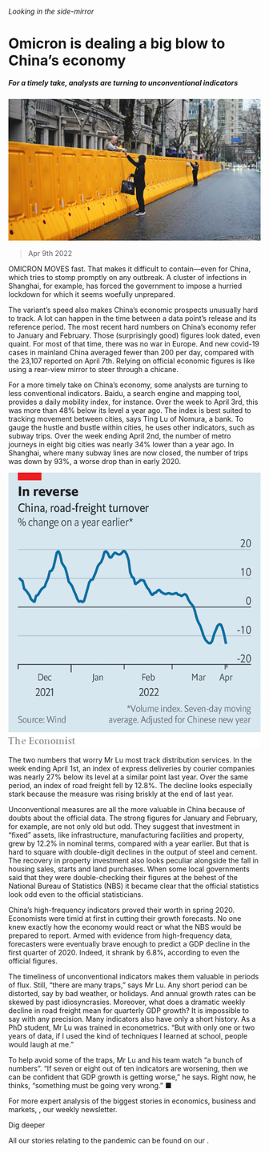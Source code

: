 ###### Looking in the side-mirror

# Omicron is dealing a big blow to China’s economy 

##### For a timely take, analysts are turning to unconventional indicators 

![image](images/20220409_fnp003.jpg) 

> Apr 9th 2022 

OMICRON MOVES fast. That makes it difficult to contain—even for China, which tries to stomp promptly on any outbreak. A cluster of infections in Shanghai, for example, has forced the government to impose a hurried lockdown for which it seems woefully unprepared.

The variant’s speed also makes China’s economic prospects unusually hard to track. A lot can happen in the time between a data point’s release and its reference period. The most recent hard numbers on China’s economy refer to January and February. Those (surprisingly good) figures look dated, even quaint. For most of that time, there was no war in Europe. And new covid-19 cases in mainland China averaged fewer than 200 per day, compared with the 23,107 reported on April 7th. Relying on official economic figures is like using a rear-view mirror to steer through a chicane.


For a more timely take on China’s economy, some analysts are turning to less conventional indicators. Baidu, a search engine and mapping tool, provides a daily mobility index, for instance. Over the week to April 3rd, this was more than 48% below its level a year ago. The index is best suited to tracking movement between cities, says Ting Lu of Nomura, a bank. To gauge the hustle and bustle within cities, he uses other indicators, such as subway trips. Over the week ending April 2nd, the number of metro journeys in eight big cities was nearly 34% lower than a year ago. In Shanghai, where many subway lines are now closed, the number of trips was down by 93%, a worse drop than in early 2020.

![image](images/20220409_fnc028.png) 


The two numbers that worry Mr Lu most track distribution services. In the week ending April 1st, an index of express deliveries by courier companies was nearly 27% below its level at a similar point last year. Over the same period, an index of road freight fell by 12.8%. The decline looks especially stark because the measure was rising briskly at the end of last year.

Unconventional measures are all the more valuable in China because of doubts about the official data. The strong figures for January and February, for example, are not only old but odd. They suggest that investment in “fixed” assets, like infrastructure, manufacturing facilities and property, grew by 12.2% in nominal terms, compared with a year earlier. But that is hard to square with double-digit declines in the output of steel and cement. The recovery in property investment also looks peculiar alongside the fall in housing sales, starts and land purchases. When some local governments said that they were double-checking their figures at the behest of the National Bureau of Statistics (NBS) it became clear that the official statistics look odd even to the official statisticians.

China’s high-frequency indicators proved their worth in spring 2020. Economists were timid at first in cutting their growth forecasts. No one knew exactly how the economy would react or what the NBS would be prepared to report. Armed with evidence from high-frequency data, forecasters were eventually brave enough to predict a GDP decline in the first quarter of 2020. Indeed, it shrank by 6.8%, according to even the official figures.

The timeliness of unconventional indicators makes them valuable in periods of flux. Still, “there are many traps,” says Mr Lu. Any short period can be distorted, say by bad weather, or holidays. And annual growth rates can be skewed by past idiosyncrasies. Moreover, what does a dramatic weekly decline in road freight mean for quarterly GDP growth? It is impossible to say with any precision. Many indicators also have only a short history. As a PhD student, Mr Lu was trained in econometrics. “But with only one or two years of data, if I used the kind of techniques I learned at school, people would laugh at me.”

To help avoid some of the traps, Mr Lu and his team watch “a bunch of numbers”. “If seven or eight out of ten indicators are worsening, then we can be confident that GDP growth is getting worse,” he says. Right now, he thinks, “something must be going very wrong.” ■

For more expert analysis of the biggest stories in economics, business and markets, , our weekly newsletter.

Dig deeper

All our stories relating to the pandemic can be found on our .

